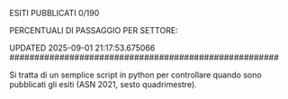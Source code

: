 ESITI PUBBLICATI 0/190 

PERCENTUALI DI PASSAGGIO PER SETTORE:

UPDATED 2025-09-01 21:17:53.675066
###################################################### 

Si tratta di un semplice script in python per controllare quando sono pubblicati gli esiti (ASN 2021, sesto quadrimestre).

